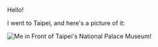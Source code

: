 Hello! 

I went to Taipei, and here's a picture of it: 

![Me in Front of Taipei's National Palace Museum!](/assets/img/taipei.jpg)
